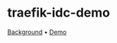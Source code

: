 # traefik-idc-demo

[Background](https://github.com/containous/traefik/issues/593#issuecomment-420306250) • [Demo](http://traefik-idc-demo.loki.xlipse.net/)
